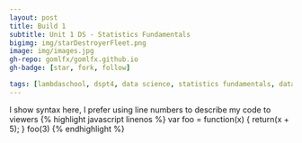 ```yaml
---
layout: post
title: Build 1
subtitle: Unit 1 DS - Statistics Fundamentals
bigimg: img/starDestroyerFleet.png
image: img/images.jpg
gh-repo: gomlfx/gomlfx.github.io
gh-badge: [star, fork, follow]

tags: [lambdaschool, dspt4, data science, statistics fundamentals, data wrangling, linear algebra, build 1]
---
```




I show syntax here, I prefer using line numbers to describe my code to viewers
{% highlight javascript linenos %}
var foo = function(x) {
  return(x + 5);
}
foo(3)
{% endhighlight %}



